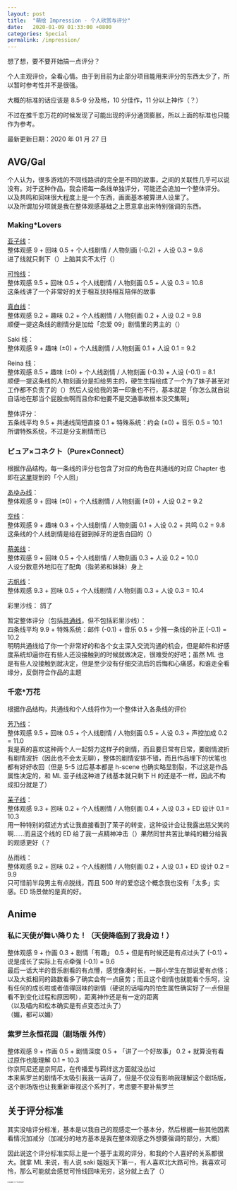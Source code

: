 ```yaml
---
layout: post
title:  "萌绘 Impression - 个人欣赏与评分"
date:   2020-01-09 01:33:00 +0800
categories: Special
permalink: /impression/
---
```


想了想，要不要开始搞一点评分？

个人主观评价，全看心情。由于到目前为止部分项目能用来评分的东西太少了，所以暂时参考性并不是很强。

大概的标准的话应该是 8.5-9 分及格，10 分佳作，11 分以上神作（？）

不过在推千恋万花的时候发现了可能出现的评分通货膨胀，所以上面的标准也只能作为参考。

最新更新日期：2020 年 01 月 27 日

## AVG/Gal

个人认为，很多游戏的不同线路讲的完全是不同的故事，之间的关联性几乎可以说没有。对于这种作品，我会把每一条线单独评分，可能还会追加一个整体评分。
<br />以及共鸣和回味很大程度上是一个东西，画面基本被算进人设里了。
<br />以及所谓加分项就是我在整体观感基础之上愿意拿出来特别强调的东西。

### Making\*Lovers

[亚子线](http://yoro.xyz/kawaiigirls/2019/12/12/ml-ako-mashiro.html)：<br />
整体观感 9 + 回味 0.5 + 个人线剧情 / 人物刻画 (-0.2) + 人设 0.3 = 9.6<br />
进了线就只剩下（）上脑其实不太行（）

[可怜线](http://yoro.xyz/kawaiigirls/2019/12/08/ml-karen.html)：<br />
整体观感 9.5 + 回味 0.5 + 个人线剧情 / 人物刻画 0.5 + 人设 0.3 = 10.8<br />
这条线讲了一个非常好的关于相互扶持相互陪伴的故事

[真白线](http://yoro.xyz/kawaiigirls/2019/12/12/ml-ako-mashiro.html)：<br />
整体观感 9.2 + 趣味 0.2 + 个人线剧情 / 人物刻画 0.2 + 人设 0.2 = 9.8<br />
顺便一提这条线的剧情分是加给「恋爱 09」剧情里的男主的（）

Saki 线：<br />
整体观感 9 + 趣味 (±0) + 个人线剧情 / 人物刻画 0.1 + 人设 0.1 = 9.2

Reina 线：<br />
整体观感 8.5 + 趣味 (±0) + 个人线剧情 / 人物刻画 (-0.3) + 人设 (-0.1) = 8.1<br />
顺便一提这条线的人物刻画分是扣给男主的，硬生生描绘成了一个为了妹子甚至对工作都不负责了的（）然后人设给我的第一印象也不行，基本就是「你怎么就自说自话地在那当个屁股虫啊而且你和他要不是交通事故根本没交集啊」

整体评分：<br />
五条线平均 9.5 + 共通线简短直接 0.1 + 特殊系统：约会 (±0) + 音乐 0.5 = 10.1<br />
所谓特殊系统，不过是分支剧情而已

### ピュア×コネクト（Pure×Connect）

根据作品结构，每一条线的评分也包含了对应的角色在共通线的对应 Chapter 也即在[这里](http://yoro.xyz/kawaiigirls/2019/12/23/pc-main.html)提到的「个人回」

[あゆみ线](http://yoro.xyz/kawaiigirls/2019/12/27/pc-ayumi-sora.html)：<br />
整体观感 9 + 回味 (±0) + 个人线剧情 / 人物刻画 (±0) + 人设 0.2 = 9.2

[空线](http://yoro.xyz/kawaiigirls/2019/12/27/pc-ayumi-sora.html)：<br />
整体观感 9 + 趣味 0.3 + 个人线剧情 / 人物刻画 0.1 + 人设 0.2 + 共鸣 0.2  = 9.8<br />
这条线的个人线剧情是给在甜到掉牙的逆告白回的（）

[萌美线](http://yoro.xyz/kawaiigirls/2020/01/03/pc-moemi.html)：<br />
整体观感 9 + 回味 0.5 + 个人线剧情 / 人物刻画 0.3 + 人设 0.2 = 10.0<br />
人设分数意外地扣在了配角（指弟弟和妹妹）身上

[志帆线](http://yoro.xyz/kawaiigirls/2020/01/07/pc-shiho.html)：<br />
整体观感 9.3 + 回味 0.5 + 个人线剧情 / 人物刻画 0.3 + 人设 0.3 = 10.4<br />

彩里沙线：
鸽了

暂定整体评分（包括[共通线](http://yoro.xyz/kawaiigirls/2019/12/23/pc-main.html)，但不包括彩里沙线）：<br />
四条线平均 9.9 + 特殊系统：邮件 (-0.1) + 音乐 0.5 + 少推一条线的补正 (-0.1) = 10.2 <br />
明明共通线给了你一个非常好的和各个女主深入交流沟通的机会，但是邮件和好感度系统却逼你在有些人还没接触到的时候就做决定，很难受的好吧；虽然 ML 也是有些人没接触到就决定，但是至少没有仔细交流后的后悔和心痛感，和谁走全看缘分，反倒符合作品的主题

### 千恋\*万花

根据作品结构，共通线和个人线将作为一个整体计入各条线的评价

[芳乃线](http://yoro.xyz/kawaiigirls/2020/01/24/srbk-yoshino.html)：<br />
整体观感 9.5 + 回味 0.5 + 个人线剧情 / 人物刻画 0.5 + 人设 0.3 + 声控加成 0.2 = 11.0<br />
我是真的喜欢这种两个人一起努力这样子的剧情，而且要日常有日常，要剧情波折有剧情波折（因此也不会太无聊），整体的剧情安排不错，而且作品埋下的伏笔也都有好好收回（但是 5-5 过后基本都是 h-scene 也确实略显割裂，不过这是作品属性决定的，和 ML 亚子线这种进了线基本就只剩下 H 的还是不一样，因此不构成扣分就是了）

[茉子线](http://yoro.xyz/kawaiigirls/2020/01/26/srbk-mako.html)：<br />
整体观感 9.3 + 回味 0.2 + 个人线剧情 / 人物刻画 0.4 + 人设 0.3 + ED 设计 0.1 = 10.3<br />
用一种特别的叙述方式让我直接看到了茉子的转变，这种设计会让我露出慈父笑的啊……而且这个线的 ED 给了我一点精神冲击（）果然同甘共苦比单纯的糖分给我的观感更好（？

丛雨线：<br />
整体观感 9.2 + 回味 0.2 + 个人线剧情 / 人物刻画 0.2 + 人设 0.1 + ED 设计 0.2 = 9.9<br />只可惜前半段男主有点脱线，而且 500 年的爱恋这个概念我也没有「太多」实感。ED 场景做的是真的好。

## Anime

### 私に天使が舞い降りた！（天使降临到了我身边！）

整体观感 9 + 作画 0.3 + 剧情「有趣」 0.5 + 但是有时候还是有点过头了 (-0.1) + 说是成长了实际上有点牵强 (-0.1) = 9.6<br />
最后一话大半的音乐剧看的有点懵，感觉像凑时长，一群小学生在那说爱有点怪；以及大抵相同的路数看多了确实会有一点疲劳；而且这个剧情也就能看个乐呵，没有任何的成长啦或者值得回味的剧情（硬说的话喵内的怕生属性确实好了一点但是看不到变化过程和原因啊），距离神作还是有一定的距离<br />
（以及喵内和松本确实是有点变态过头了）<br />
（媚，都可以媚）

### 紫罗兰永恒花园（剧场版 外传）

整体观感 9 + 作画 0.5 + 剧情深度 0.5 + 「讲了一个好故事」 0.2 + 就算没有看过原作也能理解 0.1 = 10.3<br />
你京阿尼还是京阿尼，在传播爱与羁绊这方面就没怂过<br />
本来紫罗兰的剧情不太吸引我我一话弃了，但是不仅没有影响我理解这个剧场版，这个剧场版也让我重新审视这个系列了，考虑要不要补紫罗兰

## 关于评分标准

其实没啥评分标准，基本是以我自己的观感定一个基本分，然后根据一些其他因素看情况加减分（加减分的地方基本是我在整体观感之外想要强调的部分，大概）

因此说这个评分标准实际上是一个基于主观的评分，和我的个人喜好的关系都很大。就拿 ML 来说，有人说 saki 姐姐天下第一，有人喜欢北大路可怜，我喜欢可怜，那么可能就会感觉可怜线回味无穷，这分就上去了（）

<img src="https://i.loli.net/2020/01/07/oJ7jGgQIZKuMBnf.jpg" alt="依田萌绘 1st “HoshiRabbit”" style="zoom:20%;" />